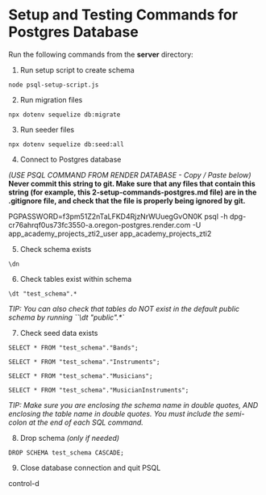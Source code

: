 # Setup and Testing Commands for Postgres Database

Run the following commands from the __server__ directory:

1. Run setup script to create schema

`node psql-setup-script.js`

2. Run migration files

`npx dotenv sequelize db:migrate`

3. Run seeder files

`npx dotenv sequelize db:seed:all`

4. Connect to Postgres database

_(USE PSQL COMMAND FROM RENDER DATABASE - Copy / Paste below)_ **Never commit
this string to git. Make sure that any files that contain this string (for
example, this 2-setup-commands-postgres.md file) are in the .gitignore file, and
check that the file is properly being ignored by git.**


PGPASSWORD=f3pm51Z2nTaLFKD4RjzNrWUuegGvON0K psql -h dpg-cr76ahrqf0us73fc3550-a.oregon-postgres.render.com -U app_academy_projects_zti2_user app_academy_projects_zti2


5. Check schema exists

`\dn`

6. Check tables exist within schema

`\dt "test_schema".*`

_TIP: You can also check that tables do NOT exist in the default public schema by running ``\dt "public".*`_

7. Check seed data exists

`SELECT * FROM "test_schema"."Bands";`

`SELECT * FROM "test_schema"."Instruments";`

`SELECT * FROM "test_schema"."Musicians";`

`SELECT * FROM "test_schema"."MusicianInstruments";`

_TIP: Make sure you are enclosing the schema name in double quotes, AND
enclosing the table name in double quotes. You must include the semi-colon at
the end of each SQL command._

8. Drop schema _(only if needed)_

`DROP SCHEMA test_schema CASCADE;`

9. Close database connection and quit PSQL

control-d
